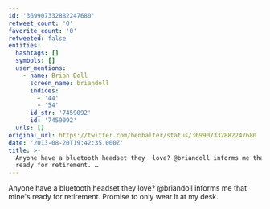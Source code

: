 ```yaml
---
id: '369907332882247680'
retweet_count: '0'
favorite_count: '0'
retweeted: false
entities:
  hashtags: []
  symbols: []
  user_mentions:
    - name: Brian Doll
      screen_name: briandoll
      indices:
        - '44'
        - '54'
      id_str: '7459092'
      id: '7459092'
  urls: []
original_url: https://twitter.com/benbalter/status/369907332882247680
date: '2013-08-20T19:42:35.000Z'
title: >-
  Anyone have a bluetooth headset they  love? @briandoll informs me that mine's
  ready for retirement. …
---
```


Anyone have a bluetooth headset they  love? @briandoll informs me that mine's ready for retirement. Promise to only wear it at my desk.